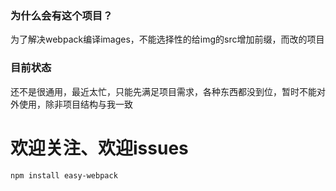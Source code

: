 ### 为什么会有这个项目？
为了解决webpack编译images，不能选择性的给img的src增加前缀，而改的项目

### 目前状态
还不是很通用，最近太忙，只能先满足项目需求，各种东西都没到位，暂时不能对外使用，除非项目结构与我一致

# 欢迎关注、欢迎issues

```
npm install easy-webpack
```
